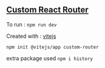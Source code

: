 ## [Custom React Router](https://dev.to/ogzhanolguncu/build-a-custom-react-router-from-scratch-180h)


To run :  `npm run dev`

Created with : [vitejs](https://vitejs.dev/guide/#scaffolding-your-first-vite-project)

`npm init @vitejs/app custom-router`

extra package used `npm i history`